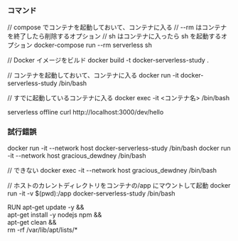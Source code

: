 ### コマンド

// compose でコンテナを起動しておいて、コンテナに入る
// --rm はコンテナを終了したら削除するオプション
// sh はコンテナに入ったら sh を起動するオプション
docker-compose run --rm serverless sh

// Docker イメージをビルド
docker build -t docker-serverless-study .

// コンテナを起動しておいて、コンテナに入る
docker run -it docker-serverless-study /bin/bash

// すでに起動しているコンテナに入る
docker exec -it <コンテナ名> /bin/bash

serverless offline
curl http://localhost:3000/dev/hello

### 試行錯誤

docker run -it --network host docker-serverless-study /bin/bash
docker run -it --network host gracious_dewdney /bin/bash

// できない
docker exec -it --network host gracious_dewdney /bin/bash

// ホストのカレントディレクトリをコンテナの/app にマウントして起動
docker run -it -v $(pwd):/app docker-serverless-study /bin/bash

RUN apt-get update -y && \
 apt-get install -y nodejs npm && \
 apt-get clean && \
 rm -rf /var/lib/apt/lists/\*

